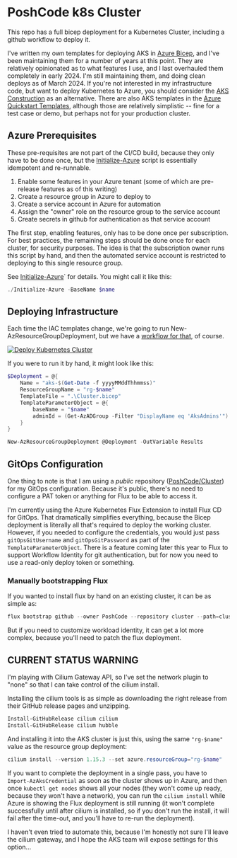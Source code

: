 # PoshCode k8s Cluster

This repo has a full bicep deployment for a Kubernetes Cluster, including a github workflow to deploy it.

I've written my own templates for deploying AKS in [Azure Bicep](https://docs.microsoft.com/en-us/azure/azure-resource-manager/bicep/overview), and I've been maintaining them for a number of years at this point. They are relatively opinionated as to what features I use, and I last overhauled them completely in early 2024. I'm still maintaining them, and doing clean deploys as of March 2024. If you're not interested in my infrastructure code, but want to deploy Kubernetes to Azure, you should consider the [AKS Construction](https://azure.github.io/AKS-Construction/) as an alternative. There are also AKS templates in the [Azure Quickstart Templates](https://learn.microsoft.com/en-us/samples/azure/azure-quickstart-templates/aks/), although those are relatively simplistic -- fine for a test case or demo, but perhaps not for your production cluster.

## Azure Prerequisites

These pre-requisites are not part of the CI/CD build, because they only have to be done once, but the [Initialize-Azure](./Initialize-Azure.ps1) script is essentially idempotent and re-runnable.

1. Enable some features in your Azure tenant (some of which are pre-release features as of this writing)
2. Create a resource group in Azure to deploy to
3. Create a service account in Azure for automation
4. Assign the "owner" role on the resource group to the service account
5. Create secrets in github for authentication as that service account

The first step, enabling features, only has to be done once per subscription. For best practices, the remaining steps should be done once for each cluster, for security purposes. The idea is that the subscription owner runs this script by hand, and then the automated service account is restricted to deploying to this single resource group.

See [Initialize-Azure](./Initialize-Azure.ps1)` for details. You might call it like this:

```PowerShell
./Initialize-Azure -BaseName $name
```

## Deploying Infrastructure

Each time the IAC templates change, we're going to run New-AzResourceGroupDeployment, but we have a [workflow for that](.github/workflows/deploy.yaml), of course.

[![Deploy Kubernetes Cluster](https://github.com/PoshCode/cluster/actions/workflows/deploy.yaml/badge.svg)](https://github.com/PoshCode/cluster/actions/workflows/deploy.yaml)

If you were to run it by hand, it might look like this:

```PowerShell
$Deployment = @{
    Name = "aks-$(Get-Date -f yyyyMMddThhmmss)"
    ResourceGroupName = "rg-$name"
    TemplateFile = ".\Cluster.bicep"
    TemplateParameterObject = @{
        baseName = "$name"
        adminId = (Get-AzADGroup -Filter "DisplayName eq 'AksAdmins'").Id
    }
}

New-AzResourceGroupDeployment @Deployment -OutVariable Results
```

## GitOps Configuration

One thing to note is that I am using a _public_ repository ([PoshCode/Cluster](/PoshCode/Cluster)) for my GitOps configuration. Because it's public, there's no need to configure a PAT token or anything for Flux to be able to access it.

I'm currently using the Azure Kubernetes Flux Extension to install Flux CD for GitOps. That dramatically simplifies everything, because the Bicep deployment is literally all that's required to deploy the working cluster. However, if you needed to configure the credentials, you would just pass `gitOpsGitUsername` and `gitOpsGitPassword` as part of the `TemplateParameterObject`. There is a feature coming later this year to Flux to support Workflow Identity for git authentication, but for now you need to use a read-only deploy token or something.

### Manually bootstrapping Flux

If you wanted to install flux by hand on an existing cluster, it can be as simple as:

```PowerShell
flux bootstrap github --owner PoshCode --repository cluster --path=clusters/poshcode
```

But if you need to customize workload identity, it can get a lot more complex, because you'll need to patch the flux deployment.

## CURRENT STATUS WARNING

I'm playing with Cilium Gateway API, so I've set the network plugin to "none" so that I can take control of the cilium install.

Installing the cilium tools is as simple as downloading the right release from their GitHub release pages and unzipping.

```PowerShell
Install-GitHubRelease cilium cilium
Install-GitHubRelease cilium hubble
```

And installing it into the AKS cluster is just this, using the same `"rg-$name"` value as the resource group deployment:

```PowerShell
cilium install --version 1.15.3 --set azure.resourceGroup="rg-$name"
```

If you want to complete the deployment in a single pass, you have to `Import-AzAksCredential` as soon as the cluster shows up in Azure, and then once `kubectl get nodes` shows all your nodes (they won't come up ready, because they won't have a network), you can run the `cilium install` while Azure is showing the Flux deployment is still running (it won't complete successfully until after cilium is installed, so if you don't run the install, it will fail after the time-out, and you'll have to re-run the deployment).

I haven't even tried to automate this, because I'm honestly not sure I'll leave the cilium gateway, and I hope the AKS team will expose settings for this option...